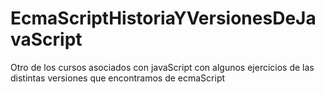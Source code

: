 # EcmaScriptHistoriaYVersionesDeJavaScript
Otro de los cursos  asociados con javaScript con algunos ejercicios de las distintas versiones que encontramos de ecmaScript 

